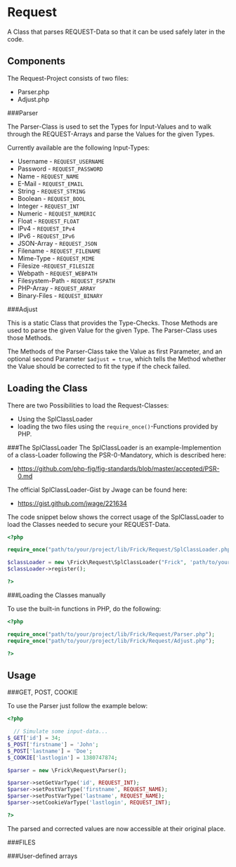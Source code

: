 Request
=======
A Class that parses REQUEST-Data so that it can be used safely later in the code.

Components
----------
The Request-Project consists of two files:

* Parser.php
* Adjust.php

###Parser

The Parser-Class is used to set the Types for Input-Values and to walk through the REQUEST-Arrays and parse the Values for the given Types.

Currently available are the following Input-Types:

* Username - `REQUEST_USERNAME`
* Password - `REQUEST_PASSWORD`
* Name - `REQUEST_NAME`
* E-Mail - `REQUEST_EMAIL`
* String - `REQUEST_STRING`
* Boolean - `REQUEST_BOOL`
* Integer - `REQUEST_INT`
* Numeric - `REQUEST_NUMERIC`
* Float - `REQUEST_FLOAT`
* IPv4 - `REQUEST_IPv4`
* IPv6 - `REQUEST_IPv6`
* JSON-Array - `REQUEST_JSON`
* Filename - `REQUEST_FILENAME`
* Mime-Type - `REQUEST_MIME`
* Filesize -`REQUEST_FILESIZE`
* Webpath - `REQUEST_WEBPATH`
* Filesystem-Path - `REQUEST_FSPATH`
* PHP-Array - `REQUEST_ARRAY`
* Binary-Files - `REQUEST_BINARY`

###Adjust

This is a static Class that provides the Type-Checks.
Those Methods are used to parse the given Value for the given Type.
The Parser-Class uses those Methods.

The Methods of the Parser-Class take the Value as first Parameter, and an optional second Parameter `$adjust = true`, which tells the Method whether the Value should be corrected to fit the type if the check failed.

Loading the Class
-----------------

There are two Possibilities to load the Request-Classes:
* Using the SplClassLoader
* loading the two files using the `require_once()`-Functions provided by PHP.

###The SplClassLoader
The SplClassLoader is an example-Implemention of a class-Loader following the PSR-0-Mandatory, which is described here:

* https://github.com/php-fig/fig-standards/blob/master/accepted/PSR-0.md

The official SplClassLoader-Gist by Jwage can be found here:

* https://gist.github.com/jwage/221634

The code snippet below shows the correct usage of the SplClassLoader to load the Classes needed to secure your REQUEST-Data.

```php
<?php

require_once("path/to/your/project/lib/Frick/Request/SplClassLoader.php");

$classLoader = new \Frick\Request\SplClassLoader("Frick", 'path/to/your/project/lib');
$classLoader->register();

?>
```

###Loading the Classes manually

To use the built-in functions in PHP, do the following:

```php
<?php

require_once("path/to/your/project/lib/Frick/Request/Parser.php");
require_once("path/to/your/project/lib/Frick/Request/Adjust.php");

?>
```

Usage
-----

###GET, POST, COOKIE

To use the Parser just follow the example below:

```php
<?php

  // Simulate some input-data...
$_GET['id'] = 34;
$_POST['firstname'] = 'John';
$_POST['lastname'] = 'Doe';
$_COOKIE['lastlogin'] = 1380747874;

$parser = new \Frick\Request\Parser();

$parser->setGetVarType('id', REQUEST_INT);
$parser->setPostVarType('firstname', REQUEST_NAME);
$parser->setPostVarType('lastname', REQUEST_NAME);
$parser->setCookieVarType('lastlogin', REQUEST_INT);

?>
```

The parsed and corrected values are now accessible at their original place.

###FILES




###User-defined arrays













